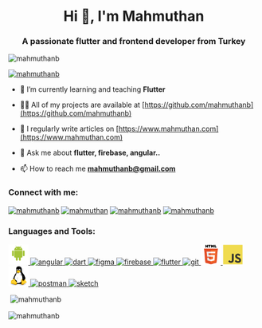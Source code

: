 <!-- ### Hi there 👋 -->

<h1 align="center">Hi 👋, I'm Mahmuthan</h1>
<h3 align="center">A passionate flutter and frontend developer from Turkey</h3>

<p align="left"> <img src="https://komarev.com/ghpvc/?username=mahmuthanb&label=Profile%20views&color=0e75b6&style=flat" alt="mahmuthanb" /> </p>

<!-- <p align="left"> <a href="https://github.com/ryo-ma/github-profile-trophy"><img src="https://github-profile-trophy.vercel.app/?username=mahmuthanb" alt="mahmuthanb" /></a> </p> -->
<p align="left"> <a href="https://twitter.com/mahmuthanb" target="blank"><img src="https://img.shields.io/twitter/follow/mahmuthanb?logo=twitter&style=for-the-badge" alt="mahmuthanb" /></a> </p>

<!--
- 🔭 I’m currently working on [Magfi](https://magfi.co)
-->
- 🌱 I’m currently learning and teaching **Flutter**

- 👨‍💻 All of my projects are available at [https://github.com/mahmuthanb](https://github.com/mahmuthanb)

- 📝 I regularly write articles on [https://www.mahmuthan.com](https://www.mahmuthan.com)

- 💬 Ask me about **flutter, firebase, angular..**

- 📫 How to reach me **mahmuthanb@gmail.com**

<h3 align="left">Connect with me:</h3>
<p align="left">
<a href="https://twitter.com/mahmuthanb" target="blank"><img align="center" src="https://raw.githubusercontent.com/rahuldkjain/github-profile-readme-generator/master/src/images/icons/Social/twitter.svg" alt="mahmuthanb" height="30" width="40" /></a>
<a href="https://linkedin.com/in/mahmuthan" target="blank"><img align="center" src="https://raw.githubusercontent.com/rahuldkjain/github-profile-readme-generator/master/src/images/icons/Social/linked-in-alt.svg" alt="mahmuthan" height="30" width="40" /></a>
<a href="https://fb.com/mahmuthanb" target="blank"><img align="center" src="https://raw.githubusercontent.com/rahuldkjain/github-profile-readme-generator/master/src/images/icons/Social/facebook.svg" alt="mahmuthanb" height="30" width="40" /></a>
<a href="https://instagram.com/mahmuthanb" target="blank"><img align="center" src="https://raw.githubusercontent.com/rahuldkjain/github-profile-readme-generator/master/src/images/icons/Social/instagram.svg" alt="mahmuthanb" height="30" width="40" /></a>
</p>

<h3 align="left">Languages and Tools:</h3>
<p align="left"> <a href="https://developer.android.com" target="_blank"> <img src="https://raw.githubusercontent.com/devicons/devicon/master/icons/android/android-original-wordmark.svg" alt="android" width="40" height="40"/> </a> <a href="https://angular.io" target="_blank"> <img src="https://angular.io/assets/images/logos/angular/angular.svg" alt="angular" width="40" height="40"/> </a> <a href="https://dart.dev" target="_blank"> <img src="https://www.vectorlogo.zone/logos/dartlang/dartlang-icon.svg" alt="dart" width="40" height="40"/> </a> <a href="https://www.figma.com/" target="_blank"> <img src="https://www.vectorlogo.zone/logos/figma/figma-icon.svg" alt="figma" width="40" height="40"/> </a> <a href="https://firebase.google.com/" target="_blank"> <img src="https://www.vectorlogo.zone/logos/firebase/firebase-icon.svg" alt="firebase" width="40" height="40"/> </a> <a href="https://flutter.dev" target="_blank"> <img src="https://www.vectorlogo.zone/logos/flutterio/flutterio-icon.svg" alt="flutter" width="40" height="40"/> </a> <a href="https://git-scm.com/" target="_blank"> <img src="https://www.vectorlogo.zone/logos/git-scm/git-scm-icon.svg" alt="git" width="40" height="40"/> </a> <a href="https://www.w3.org/html/" target="_blank"> <img src="https://raw.githubusercontent.com/devicons/devicon/master/icons/html5/html5-original-wordmark.svg" alt="html5" width="40" height="40"/> </a> <a href="https://developer.mozilla.org/en-US/docs/Web/JavaScript" target="_blank"> <img src="https://raw.githubusercontent.com/devicons/devicon/master/icons/javascript/javascript-original.svg" alt="javascript" width="40" height="40"/> </a> <a href="https://www.linux.org/" target="_blank"> <img src="https://raw.githubusercontent.com/devicons/devicon/master/icons/linux/linux-original.svg" alt="linux" width="40" height="40"/> </a> <a href="https://postman.com" target="_blank"> <img src="https://www.vectorlogo.zone/logos/getpostman/getpostman-icon.svg" alt="postman" width="40" height="40"/> </a> <a href="https://www.sketch.com/" target="_blank"> <img src="https://www.vectorlogo.zone/logos/sketchapp/sketchapp-icon.svg" alt="sketch" width="40" height="40"/> </a> </p>

<!-- <p><img align="left" src="https://github-readme-stats.vercel.app/api/top-langs?username=mahmuthanb&show_icons=true&locale=en&layout=compact" alt="mahmuthanb" /></p>-->

<p>&nbsp;<img align="center" src="https://github-readme-stats.vercel.app/api?username=mahmuthanb&show_icons=true&locale=en" alt="mahmuthanb" /></p>

<p><img align="center" src="https://github-readme-streak-stats.herokuapp.com/?user=mahmuthanb&" alt="mahmuthanb" /></p>


<!--
**mahmuthanb/mahmuthanb** is a ✨ _special_ ✨ repository because its `README.md` (this file) appears on your GitHub profile.

Here are some ideas to get you started:

- 🔭 I’m currently working on ...
- 🌱 I’m currently learning ...
- 👯 I’m looking to collaborate on ...
- 🤔 I’m looking for help with ...
- 💬 Ask me about ...
- 📫 How to reach me: ...
- 😄 Pronouns: ...
- ⚡ Fun fact: ...
-->
